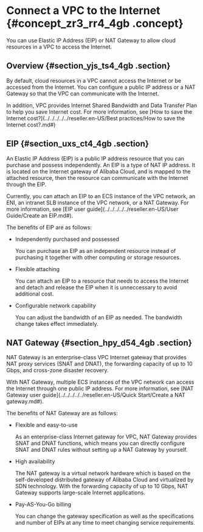 # Connect a VPC to the Internet {#concept_zr3_rr4_4gb .concept}

You can use Elastic IP Address \(EIP\) or NAT Gateway to allow cloud resources in a VPC to access the Internet.

## Overview {#section_yjs_ts4_4gb .section}

By default, cloud resources in a VPC cannot access the Internet or be accessed from the Internet. You can configure a public IP address or a NAT Gateway so that the VPC can communicate with the Internet.

In addition, VPC provides Internet Shared Bandwidth and Data Transfer Plan to help you save Internet cost. For more information, see [How to save the Internet cost?](../../../../../reseller.en-US/Best practices/How to save the Internet cost?.md#)

## EIP {#section_uxs_ct4_4gb .section}

An Elastic IP Address \(EIP\) is a public IP address resource that you can purchase and possess independently. An EIP is a type of NAT IP address. It is located on the Internet gateway of Alibaba Cloud, and is mapped to the attached resource, then the resource can communicate with the Internet through the EIP.

Currently, you can attach an EIP to an ECS instance of the VPC network, an ENI, an intranet SLB instance of the VPC network, or a NAT Gateway. For more information, see [EIP user guide](../../../../../reseller.en-US/User Guide/Create an EIP.md#).

The benefits of EIP are as follows:

-   Independently purchased and possessed

    You can purchase an EIP as an independent resource instead of purchasing it together with other computing or storage resources.

-   Flexible attaching

    You can attach an EIP to a resource that needs to access the Internet and detach and release the EIP when it is unneccessary to avoid additional cost.

-   Configurable network capability

    You can adjust the bandwidth of an EIP as needed. The bandwidth change takes effect immediately.


## NAT Gateway {#section_hpy_d54_4gb .section}

NAT Gateway is an enterprise-class VPC Internet gateway that provides NAT proxy services \(SNAT and DNAT\), the forwarding capacity of up to 10 Gbps, and cross-zone disaster recovery.

With NAT Gateway, multiple ECS instances of the VPC network can access the Internet through one public IP address. For more information, see [NAT Gateway user guide](../../../../../reseller.en-US/Quick Start/Create a NAT gateway.md#).

The benefits of NAT Gateway are as follows:

-   Flexible and easy-to-use

    As an enterprise-class Internet gateway for VPC, NAT Gateway provides SNAT and DNAT functions, which means you can directly configure SNAT and DNAT rules without setting up a NAT Gateway by yourself.

-   High availability

    The NAT gateway is a virtual network hardware which is based on the self-developed distributed gateway of Alibaba Cloud and virtualized by SDN technology. With the forwarding capacity of up to 10 Gbps, NAT Gateway supports large-scale Internet applications.

-   Pay-AS-You-Go billing

    You can change the gateway specification as well as the specifications and number of EIPs at any time to meet changing service requirements.


